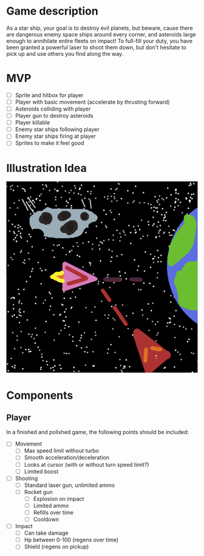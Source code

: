 # Game description

As a star ship, your goal is to destroy evil planets, but beware, cause there are dangerous enemy space ships around every corner, and asteroids large enough to annihilate entire fleets on impact! To full-fill your duty, you have been granted a powerful laser to shoot them down, but don't hesitate to pick up and use others you find along the way.


# MVP

- [ ] Sprite and hitbox for player
- [ ] Player with basic movement (accelerate by thrusting forward)
- [ ] Asteroids colliding with player
- [ ] Player gun to destroy asteroids
- [ ] Player killable
- [ ] Enemy star ships following player
- [ ] Enemy star ships firing at player
- [ ] Sprites to make it feel good

# Illustration Idea

![StarShooterIllustration.png](https://github.com/Thobla/Star-Shooter/blob/main/StarShooterIllustration.png?raw=true)

# Components

## Player

In a finished and polished game, the following points should be included: 
- [ ] Movement
	- [ ] Max speed limit without turbo
	- [ ] Smooth acceleration/deceleration
	- [ ] Looks at cursor (with or without turn speed limit?)
	- [ ] Limited boost
- [ ] Shooting
	- [ ] Standard laser gun, unlimited ammo
	- [ ] Rocket gun
		- [ ] Explosion on impact
		- [ ] Limited ammo
		- [ ] Refills over time
		- [ ] Cooldown
- [ ] Impact
	- [ ] Can take damage
	- [ ] Hp between 0-100 (regens over time)
	- [ ] Shield (regens on pickup)
